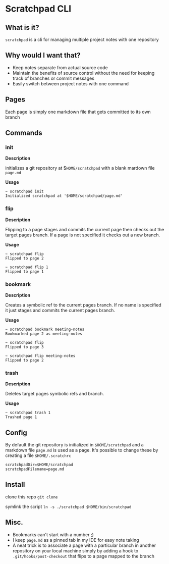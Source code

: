 # Scratchpad CLI
## What is it?
`scratchpad` is a cli for managing multiple project notes with one repository

## Why would I want that?
- Keep notes separate from actual source code
- Maintain the benefits of source control without the need for keeping track of branches or commit messages
- Easily switch between project notes with one command


## Pages
Each page is simply one markdown file that gets committed to its own branch

## Commands
### init
**Description**

initializes a git repository at $`HOME/scratchpad` with a blank mardown file `page.md`

**Usage**
```
~ scratchpad init
Initialized scratchpad at '$HOME/scratchpad/page.md'
```

### flip
**Description**

Flipping to a page stages and commits the current page then checks out the target pages branch. If a page is not specified it checks out a new branch.

**Usage**
```
~ scratchpad flip
Flipped to page 2

~ scratchpad flip 1
Flipped to page 1
```

### bookmark

**Description**

Creates a symbolic ref to the current pages branch. If no name is specified it just stages and commits the current pages branch.

**Usage**
```
~ scratchpad bookmark meeting-notes
Bookmarked page 2 as meeting-notes

~ scratchpad flip
Flipped to page 3

~ scratchpad flip meeting-notes
Flipped to page 2
```

### trash

**Description**

Deletes target pages symbolic refs and branch.

**Usage**
```
~ scratchpad trash 1
Trashed page 1
```
## Config
By default the git repository is initialized in `$HOME/scratchpad` and a markdown file `page.md` is used as a page. It's possible to change these by creating a file `$HOME/.scratchrc`
```
scratchpadDir=$HOME/scratchpad
scratchpadFilename=page.md
```

## Install

clone this repo
`git clone`

symlink the script
`ln -s ./scratchpad $HOME/bin/scratchpad`

## Misc.

- Bookmarks can't start with a number ;)
- I keep `page.md` as a pinned tab in my IDE for easy note taking
- A neat trick is to associate a page with a particular branch in another repository on your local machine simply by adding a hook to `.git/hooks/post-checkout` that flips to a page mapped to the branch

